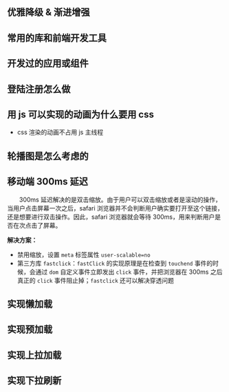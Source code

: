 ## 优雅降级 & 渐进增强



## 常用的库和前端开发工具



## 开发过的应用或组件



## 登陆注册怎么做



## 用 js 可以实现的动画为什么要用 css

+ css 渲染的动画不占用 js 主线程



## 轮播图是怎么考虑的




## 移动端 300ms 延迟

&emsp;&emsp;300ms 延迟解决的是双击缩放。由于用户可以双击缩放或者是滚动的操作，当用户点击屏幕一次之后，safari 浏览器并不会判断用户确实要打开至这个链接，还是想要进行双击操作。因此，safari 浏览器就会等待 300ms，用来判断用户是否在次点击了屏幕。

**解决方案：**
+ 禁用缩放，设置 `meta` 标签属性 `user-scalable=no`
+ 第三方库 `fastclick`：`fastClick` 的实现原理是在检查到 `touchend` 事件的时候，会通过 `dom` 自定义事件立即发出 `click` 事件，并把浏览器在 300ms 之后真正的 `click` 事件阻止掉；`fastclick` 还可以解决穿透问题



## 实现懒加载


## 实现预加载


## 实现上拉加载


## 实现下拉刷新

